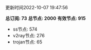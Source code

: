 更新时间2022-10-07 19:47:56

**总订阅: 73**
**总节点: 2000**
**有效节点: 915**
- ss节点: 574
- v2ray节点: 276
- trojan节点: 65
